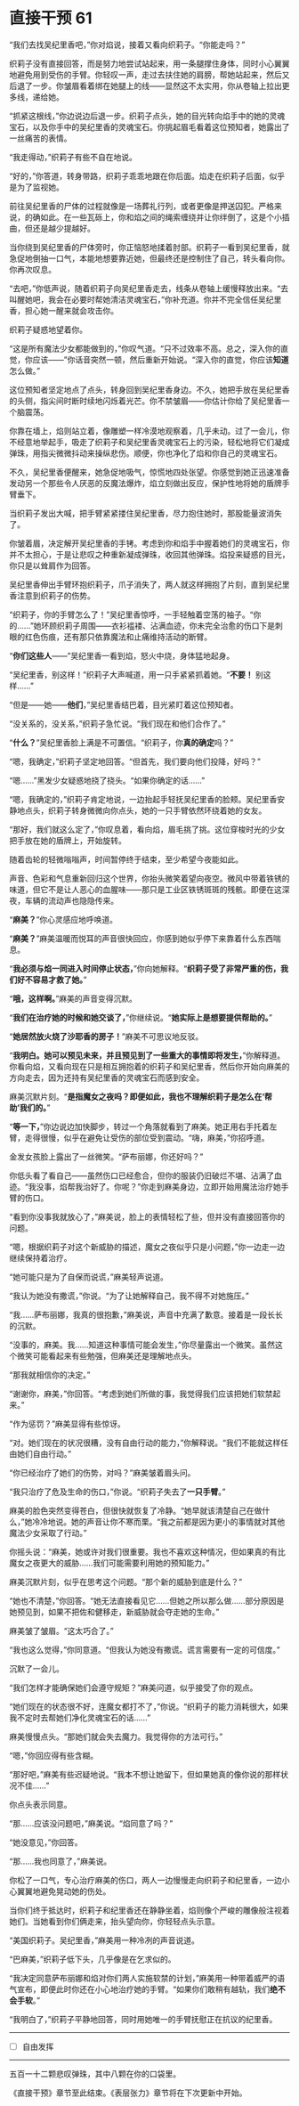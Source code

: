 # 直接干预 61

“我们去找吴纪里香吧，”你对焰说，接着又看向织莉子。“你能走吗？”

织莉子没有直接回答，而是努力地尝试站起来，用一条腿撑住身体，同时小心翼翼地避免用到受伤的手臂。你轻叹一声，走过去扶住她的肩膀，帮她站起来，然后又后退了一步。你皱眉看着绑在她腿上的线——显然这不太实用，你从卷轴上拉出更多线，递给她。

“抓紧这根线，”你边说边后退一步。织莉子点头，她的目光转向焰手中的她的灵魂宝石，以及你手中的吴纪里香的灵魂宝石。你挑起眉毛看着这位预知者，她露出了一丝痛苦的表情。

“我走得动，”织莉子有些不自在地说。

“好的，”你答道，转身带路，织莉子乖乖地跟在你后面。焰走在织莉子后面，似乎是为了监视她。

前往吴纪里香的尸体的过程就像是一场葬礼行列，或者更像是押送囚犯。严格来说，的确如此。在一些瓦砾上，你和焰之间的绳索缠绕并让你绊倒了，这是个小插曲，但还是越少提越好。

当你绕到吴纪里香的尸体旁时，你正恼怒地揉着肘部。织莉子一看到吴纪里香，就急促地倒抽一口气，本能地想要靠近她，但最终还是控制住了自己，转头看向你。你再次叹息。

“去吧，”你低声说，随着织莉子向吴纪里香走去，线条从卷轴上缓慢释放出来。“去叫醒她吧，我会在必要时帮她清洁灵魂宝石，”你补充道。你并不完全信任吴纪里香，担心她一醒来就会攻击你。

织莉子疑惑地望着你。

“这是所有魔法少女都能做到的，”你叹气道。“只不过效率不高。总之，深入你的直觉，你应该——”你话音突然一顿，然后重新开始说。“深入你的直觉，你应该**知道**怎么做。”

这位预知者坚定地点了点头，转身回到吴纪里香身边。不久，她把手放在吴纪里香的头侧，指尖间时断时续地闪烁着光芒。你不禁皱眉——你估计你给了吴纪里香一个脑震荡。

你靠在墙上，焰则站立着，像雕塑一样冷漠地观察着，几乎未动。过了一会儿，你不经意地举起手，吸走了织莉子和吴纪里香灵魂宝石上的污染，轻松地将它们凝成弹珠，用指尖微微抖动来操纵悲伤。顺便，你也净化了焰和你自己的灵魂宝石。

不久，吴纪里香便醒来，她急促地吸气，惊慌地四处张望。你感觉到她正迅速准备发动另一个那些令人厌恶的反魔法爆炸，焰立刻做出反应，保护性地将她的盾牌手臂垂下。

当织莉子发出大喊，把手臂紧紧搂住吴纪里香，尽力抱住她时，那股能量波消失了。

你皱着眉，决定解开吴纪里香的手铐。考虑到你和焰手中握着她们的灵魂宝石，你并不太担心，于是让悲叹之种重新凝成弹珠，收回其他弹珠。焰投来疑惑的目光，你只是以耸肩作为回答。

吴纪里香伸出手臂环抱织莉子，爪子消失了，两人就这样拥抱了片刻，直到吴纪里香注意到织莉子的伤势。

“织莉子，你的手臂怎么了！”吴纪里香惊呼，一手轻触着空荡的袖子。“你的……”她环顾织莉子周围——衣衫褴褛、沾满血迹，你未完全治愈的伤口下是刺眼的红色伤痕，还有那只依靠魔法和止痛维持活动的断臂。

“**你们这些人**——”吴纪里香一看到焰，怒火中烧，身体猛地起身。

“吴纪里香，别这样！”织莉子大声喊道，用一只手紧紧抓着她。“**不要！** 别这样……”

“但是——她——**他们**，”吴纪里香结巴着，目光紧盯着这位预知者。

“没关系的，没关系，”织莉子急忙说。“我们现在和他们合作了。”

“**什么？**”吴纪里香脸上满是不可置信。“织莉子，你**真的确定**吗？”

“嗯，我确定，”织莉子坚定地回答。“但首先，我们要向他们投降，好吗？”

“嗯……”黑发少女疑惑地挠了挠头。“如果你确定的话……”

“嗯，我确定的，”织莉子肯定地说，一边抬起手轻抚吴纪里香的脸颊。吴纪里香安静地点头，织莉子转身微微向你点头，她的一只手臂依然环绕着她的女友。

“那好，我们就这么定了，”你叹息着，看向焰，眉毛挑了挑。这位穿梭时光的少女把手放在她的盾牌上，开始旋转。

随着齿轮的轻微嗡嗡声，时间暂停终于结束，至少希望今夜能如此。

声音、色彩和气息重新回归这个世界，你抬头微笑着望向夜空。微风中带着铁锈的味道，但它不是让人恶心的血腥味——那只是工业区铁锈斑斑的残骸。即便在这深夜，车辆的流动声也隐隐传来。

“**麻美？**”你心灵感应地呼唤道。

“**麻美？**”麻美温暖而悦耳的声音很快回应，你感到她似乎停下来靠着什么东西喘息。

“**我必须与焰一同进入时间停止状态，**”你向她解释。“**织莉子受了非常严重的伤，我们好不容易才救了她。**”

“**哦，这样啊。**”麻美的声音变得沉默。

“**我们在治疗她的时候和她交谈了，**”你继续说。“**她实际上是想要提供帮助的。**”

“**她居然放火烧了沙耶香的房子！**”麻美不可思议地反驳。

“**我明白。她可以预见未来，并且预见到了一些重大的事情即将发生，**”你解释道。你看向焰，又看向现在只是相互拥抱着的织莉子和吴纪里香，然后你开始向麻美的方向走去，因为还持有吴纪里香的灵魂宝石而感到安全。

麻美沉默片刻。“**是指魔女之夜吗？即便如此，我也不理解织莉子是怎么在‘帮助’我们的。**”

“**等一下，**”你边说边加快脚步，转过一个角落就看到了麻美。她正用右手托着左臂，走得很慢，似乎在避免让受伤的部位受到震动。“嗨，麻美，”你招呼道。

金发女孩脸上露出了一丝微笑。“萨布丽娜，你还好吗？”

你低头看了看自己——虽然伤口已经愈合，但你的服装仍旧破烂不堪、沾满了血迹。“我没事，焰帮我治好了。你呢？”你走到麻美身边，立即开始用魔法治疗她手臂的伤口。

“看到你没事我就放心了，”麻美说，脸上的表情轻松了些，但并没有直接回答你的问题。

“嗯，根据织莉子对这个新威胁的描述，魔女之夜似乎只是小问题，”你一边走一边继续保持着治疗。

“她可能只是为了自保而说谎，”麻美轻声说道。

“我认为她没有撒谎，”你说。“为了让她解释自己，我不得不对她施压。”

“我……萨布丽娜，我真的很抱歉，”麻美说，声音中充满了歉意。接着是一段长长的沉默。

“没事的，麻美。我……知道这种事情可能会发生，”你尽量露出一个微笑。虽然这个微笑可能看起来有些勉强，但麻美还是理解地点头。

“那我就相信你的决定。”

“谢谢你，麻美，”你回答。“考虑到她们所做的事，我觉得我们应该把她们软禁起来。”

“作为惩罚？”麻美显得有些惊讶。

“对。她们现在的状况很糟，没有自由行动的能力，”你解释说。“我们不能就这样任由她们自由行动。”

“你已经治疗了她们的伤势，对吗？”麻美皱着眉头问。

“我只治疗了危及生命的伤口，”你说。“织莉子失去了**一只手臂**。”

麻美的脸色突然变得苍白，但很快就恢复了冷静。“她早就该清楚自己在做什么，”她冷冷地说。她的声音让你不寒而栗。“我之前都是因为更小的事情就对其他魔法少女采取了行动。”

你摇头说：“麻美，她或许对我们很重要。我也不喜欢这种情况，但如果真的有比魔女之夜更大的威胁……我们可能需要利用她的预知能力。”

麻美沉默片刻，似乎在思考这个问题。“那个新的威胁到底是什么？”

“她也不清楚，”你回答。“她无法直接看见它……但她之所以那么做……部分原因是她预见到，如果不把佐和健移走，新威胁就会夺走她的生命。”

麻美皱了皱眉。“这太巧合了。”

“我也这么觉得，”你同意道。“但我认为她没有撒谎。谎言需要有一定的可信度。”

沉默了一会儿。

“我们怎样才能确保她们会遵守规矩？”麻美问道，似乎接受了你的观点。

“她们现在的状态很不好，连魔女都打不了，”你说。“织莉子的能力消耗很大，如果我不定时去帮她们净化灵魂宝石的话……”

麻美慢慢点头。“那她们就会失去魔力。我觉得你的方法可行。”

“嗯，”你回应得有些含糊。

“那好吧，”麻美有些迟疑地说。“我本不想让她留下，但如果她真的像你说的那样状况不佳……”

你点头表示同意。

“那……应该没问题吧，”麻美说。“焰同意了吗？”

“她没意见，”你回答。

“那……我也同意了，”麻美说。

你松了一口气，专心治疗麻美的伤口，两人一边慢慢走向织莉子和纪里香，一边小心翼翼地避免晃动她的伤处。

当你们终于抵达时，织莉子和纪里香还在静静坐着，焰则像个严峻的雕像般注视着她们。当她看到你们俩走来，抬头望向你，你轻轻点头示意。

“美国织莉子。吴纪里香，”麻美用一种冷冽的声音说道。

“巴麻美，”织莉子低下头，几乎像是在乞求似的。

“我决定同意萨布丽娜和焰对你们两人实施软禁的计划，”麻美用一种带着威严的语气宣布，即便此时你还在小心地治疗她的手臂。“如果你们敢稍有越轨，我们**绝不会手软**。”

“我明白了，”织莉子平静地回答，同时用她唯一的手臂抚慰正在抗议的纪里香。

---

- [ ] 自由发挥

---

五百一十二颗悲叹弹珠，其中八颗在你的口袋里。

《直接干预》章节至此结束。《表层张力》章节将在下次更新中开始。
